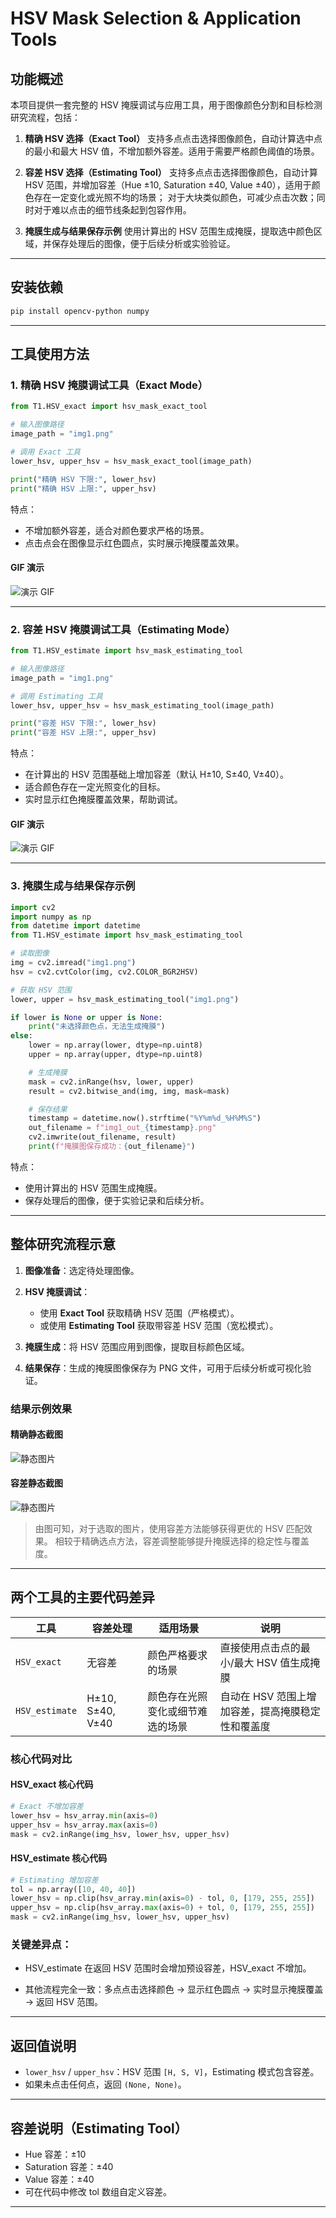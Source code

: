 # HSV Mask Selection & Application Tools

## 功能概述

本项目提供一套完整的 HSV 掩膜调试与应用工具，用于图像颜色分割和目标检测研究流程，包括：

1. **精确 HSV 选择（Exact Tool）**
   支持多点点击选择图像颜色，自动计算选中点的最小和最大 HSV 值，不增加额外容差。适用于需要严格颜色阈值的场景。

2. **容差 HSV 选择（Estimating Tool）**
   支持多点点击选择图像颜色，自动计算 HSV 范围，并增加容差（Hue ±10, Saturation ±40, Value ±40），适用于颜色存在一定变化或光照不均的场景；
   对于大块类似颜色，可减少点击次数；同时对于难以点击的细节线条起到包容作用。

4. **掩膜生成与结果保存示例**
   使用计算出的 HSV 范围生成掩膜，提取选中颜色区域，并保存处理后的图像，便于后续分析或实验验证。

---

## 安装依赖

```bash
pip install opencv-python numpy
```

---

## 工具使用方法

### 1️. 精确 HSV 掩膜调试工具（Exact Mode）

```python
from T1.HSV_exact import hsv_mask_exact_tool

# 输入图像路径
image_path = "img1.png"

# 调用 Exact 工具
lower_hsv, upper_hsv = hsv_mask_exact_tool(image_path)

print("精确 HSV 下限:", lower_hsv)
print("精确 HSV 上限:", upper_hsv)
```

特点：

* 不增加额外容差，适合对颜色要求严格的场景。
* 点击点会在图像显示红色圆点，实时展示掩膜覆盖效果。

#### GIF 演示

![演示 GIF](assets/1exact_20251012_181909.gif)

---

### 2️. 容差 HSV 掩膜调试工具（Estimating Mode）

```python
from T1.HSV_estimate import hsv_mask_estimating_tool

# 输入图像路径
image_path = "img1.png"

# 调用 Estimating 工具
lower_hsv, upper_hsv = hsv_mask_estimating_tool(image_path)

print("容差 HSV 下限:", lower_hsv)
print("容差 HSV 上限:", upper_hsv)
```

特点：

* 在计算出的 HSV 范围基础上增加容差（默认 H±10, S±40, V±40）。
* 适合颜色存在一定光照变化的目标。
* 实时显示红色掩膜覆盖效果，帮助调试。

#### GIF 演示

![演示 GIF](assets/1estimate_20251012_181657.gif)


---

### 3️. 掩膜生成与结果保存示例

```python
import cv2
import numpy as np
from datetime import datetime
from T1.HSV_estimate import hsv_mask_estimating_tool

# 读取图像
img = cv2.imread("img1.png")
hsv = cv2.cvtColor(img, cv2.COLOR_BGR2HSV)

# 获取 HSV 范围
lower, upper = hsv_mask_estimating_tool("img1.png")

if lower is None or upper is None:
    print("未选择颜色点，无法生成掩膜")
else:
    lower = np.array(lower, dtype=np.uint8)
    upper = np.array(upper, dtype=np.uint8)

    # 生成掩膜
    mask = cv2.inRange(hsv, lower, upper)
    result = cv2.bitwise_and(img, img, mask=mask)

    # 保存结果
    timestamp = datetime.now().strftime("%Y%m%d_%H%M%S")
    out_filename = f"img1_out_{timestamp}.png"
    cv2.imwrite(out_filename, result)
    print(f"掩膜图保存成功：{out_filename}")
```

特点：

* 使用计算出的 HSV 范围生成掩膜。
* 保存处理后的图像，便于实验记录和后续分析。

---

## 整体研究流程示意

1. **图像准备**：选定待处理图像。
2. **HSV 掩膜调试**：

   * 使用 **Exact Tool** 获取精确 HSV 范围（严格模式）。
   * 或使用 **Estimating Tool** 获取带容差 HSV 范围（宽松模式）。
3. **掩膜生成**：将 HSV 范围应用到图像，提取目标颜色区域。
4. **结果保存**：生成的掩膜图像保存为 PNG 文件，可用于后续分析或可视化验证。

### 结果示例效果

#### 精确静态截图

![静态图片](assets/img1_out_20251011_013256.png)

#### 容差静态截图

![静态图片](assets/img1_out_20251011_013754.png)


> 由图可知，对于选取的图片，使用容差方法能够获得更优的 HSV 匹配效果。
> 相较于精确选点方法，容差调整能够提升掩膜选择的稳定性与覆盖度。

---

## 两个工具的主要代码差异

| 工具 | 容差处理 | 适用场景 | 说明 |
|------|-----------|-----------|------|
| `HSV_exact` | 无容差 | 颜色严格要求的场景 | 直接使用点击点的最小/最大 HSV 值生成掩膜 |
| `HSV_estimate` | H±10, S±40, V±40 | 颜色存在光照变化或细节难选的场景 | 自动在 HSV 范围上增加容差，提高掩膜稳定性和覆盖度 |

### 核心代码对比

#### HSV_exact 核心代码

```python
# Exact 不增加容差
lower_hsv = hsv_array.min(axis=0)
upper_hsv = hsv_array.max(axis=0)
mask = cv2.inRange(img_hsv, lower_hsv, upper_hsv)
```

#### HSV_estimate 核心代码
```python
# Estimating 增加容差
tol = np.array([10, 40, 40])
lower_hsv = np.clip(hsv_array.min(axis=0) - tol, 0, [179, 255, 255])
upper_hsv = np.clip(hsv_array.max(axis=0) + tol, 0, [179, 255, 255])
mask = cv2.inRange(img_hsv, lower_hsv, upper_hsv)
```
### 关键差异点：

* HSV_estimate 在返回 HSV 范围时会增加预设容差，HSV_exact 不增加。

* 其他流程完全一致：多点点击选择颜色 → 显示红色圆点 → 实时显示掩膜覆盖 → 返回 HSV 范围。

---

## 返回值说明

* `lower_hsv` / `upper_hsv`：HSV 范围 `[H, S, V]`，Estimating 模式包含容差。
* 如果未点击任何点，返回 `(None, None)`。

---

## 容差说明（Estimating Tool）

* Hue 容差：±10
* Saturation 容差：±40
* Value 容差：±40
* 可在代码中修改 tol 数组自定义容差。
  
---

